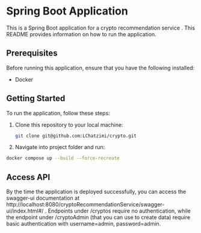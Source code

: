 # Spring Boot Application

This is a Spring Boot application for a crypto recommendation service . This README provides information on how to run the application.

## Prerequisites

Before running this application, ensure that you have the following installed:
- Docker

## Getting Started

To run the application, follow these steps:

1. Clone this repository to your local machine:

   ```bash
   git clone git@github.com:LChatzimi/crypto.git
   ```
2.   Navigate into project folder and run:
   ```bash
   docker compose up --build --force-recreate
   ```

## Access API
By the time the application is deployed successfully, you can access the swagger-ui documentation at http://localhost:8080/cryptoRecommendationService/swagger-ui/index.html#/ .
Endpoints under /cryptos require no authentication, while the endpoint under /cryptoAdmin (that you can use to create data) require basic authentication with username=admin, password=admin.